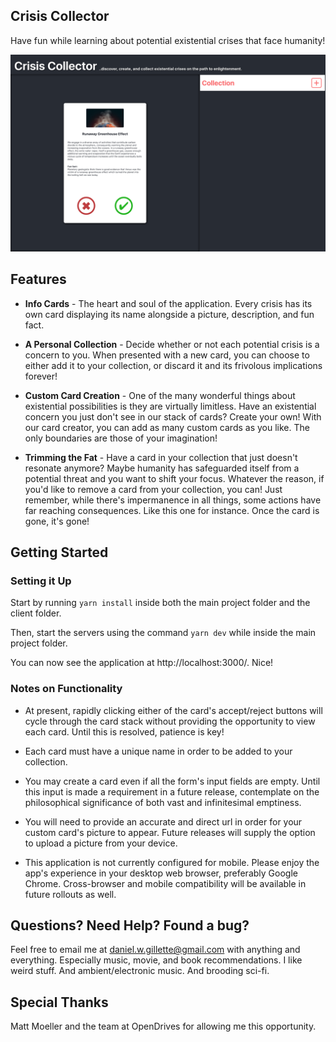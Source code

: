 Crisis Collector
------------------

Have fun while learning about potential existential crises that face humanity!

!['Crisis Collector Screenshot'](https://github.com/dwgillette/codetest/blob/master/docs/CrisisCollector.png)

Features
------------

* **Info Cards** - The heart and soul of the application. Every crisis has its own card displaying its name alongside a picture, description, and fun fact. 

* **A Personal Collection** - Decide whether or not each potential crisis is a concern to you. When presented with a new card, you can choose to either add it to your collection, or discard it and its frivolous implications forever!

* **Custom Card Creation** - One of the many wonderful things about existential possibilities is they are virtually limitless. Have an existential concern you just don't see in our stack of cards? Create your own! With our card creator, you can add as many custom cards as you like. The only boundaries are those of your imagination!

* **Trimming the Fat** - Have a card in your collection that just doesn't resonate anymore? Maybe humanity has safeguarded itself from a potential threat and you want to shift your focus. Whatever the reason, if you'd like to remove a card from your collection, you can! Just remember, while there's impermanence in all things, some actions have far reaching consequences. Like this one for instance. Once the card is gone, it's gone!

Getting Started
------------------

### Setting it Up

Start by running ```yarn install``` inside both the main project folder and the client folder.

Then, start the servers using the command ```yarn dev``` while inside the main project folder.

You can now see the application at http://localhost:3000/. Nice!

### Notes on Functionality

* At present, rapidly clicking either of the card's accept/reject buttons will cycle through the card stack without providing the opportunity to view each card. Until this is resolved, patience is key!

* Each card must have a unique name in order to be added to your collection. 

* You may create a card even if all the form's input fields are empty. Until this input is made a requirement in a future release, contemplate on the philosophical significance of both vast and infinitesimal emptiness.

* You will need to provide an accurate and direct url in order for your custom card's picture to appear. Future releases will supply the option to upload a picture from your device.

* This application is not currently configured for mobile. Please enjoy the app's experience in your desktop web browser, preferably Google Chrome. Cross-browser and mobile compatibility will be available in future rollouts as well.

Questions? Need Help? Found a bug?
------------------------------------

Feel free to email me at daniel.w.gillette@gmail.com with anything and everything. Especially music, movie, and book recommendations. I like weird stuff. And ambient/electronic music. And brooding sci-fi.

Special Thanks
---------------

Matt Moeller and the team at OpenDrives for allowing me this opportunity. 
